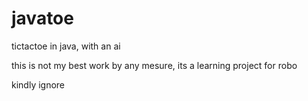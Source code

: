 # javatoe
tictactoe in java, with an ai

this is not my best work by any mesure, its a learning project for robo

kindly ignore
